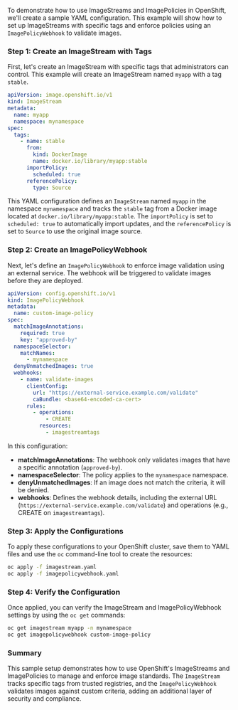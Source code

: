 To demonstrate how to use ImageStreams and ImagePolicies in OpenShift, we'll create a sample YAML configuration. This example will show how to set up ImageStreams with specific tags and enforce policies using an `ImagePolicyWebhook` to validate images.

### Step 1: Create an ImageStream with Tags

First, let's create an ImageStream with specific tags that administrators can control. This example will create an ImageStream named `myapp` with a tag `stable`.

```yaml
apiVersion: image.openshift.io/v1
kind: ImageStream
metadata:
  name: myapp
  namespace: mynamespace
spec:
  tags:
    - name: stable
      from:
        kind: DockerImage
        name: docker.io/library/myapp:stable
      importPolicy:
        scheduled: true
      referencePolicy:
        type: Source
```

This YAML configuration defines an `ImageStream` named `myapp` in the namespace `mynamespace` and tracks the `stable` tag from a Docker image located at `docker.io/library/myapp:stable`. The `importPolicy` is set to `scheduled: true` to automatically import updates, and the `referencePolicy` is set to `Source` to use the original image source.

### Step 2: Create an ImagePolicyWebhook

Next, let's define an `ImagePolicyWebhook` to enforce image validation using an external service. The webhook will be triggered to validate images before they are deployed.

```yaml
apiVersion: config.openshift.io/v1
kind: ImagePolicyWebhook
metadata:
  name: custom-image-policy
spec:
  matchImageAnnotations:
    required: true
    key: "approved-by"
  namespaceSelector:
    matchNames:
      - mynamespace
  denyUnmatchedImages: true
  webhooks:
    - name: validate-images
      clientConfig:
        url: "https://external-service.example.com/validate"
        caBundle: <base64-encoded-ca-cert>
      rules:
        - operations:
            - CREATE
          resources:
            - imagestreamtags
```

In this configuration:

- **matchImageAnnotations**: The webhook only validates images that have a specific annotation (`approved-by`).
- **namespaceSelector**: The policy applies to the `mynamespace` namespace.
- **denyUnmatchedImages**: If an image does not match the criteria, it will be denied.
- **webhooks**: Defines the webhook details, including the external URL (`https://external-service.example.com/validate`) and operations (e.g., CREATE on `imagestreamtags`).

### Step 3: Apply the Configurations

To apply these configurations to your OpenShift cluster, save them to YAML files and use the `oc` command-line tool to create the resources:

```bash
oc apply -f imagestream.yaml
oc apply -f imagepolicywebhook.yaml
```

### Step 4: Verify the Configuration

Once applied, you can verify the ImageStream and ImagePolicyWebhook settings by using the `oc get` commands:

```bash
oc get imagestream myapp -n mynamespace
oc get imagepolicywebhook custom-image-policy
```

### Summary

This sample setup demonstrates how to use OpenShift's ImageStreams and ImagePolicies to manage and enforce image standards. The `ImageStream` tracks specific tags from trusted registries, and the `ImagePolicyWebhook` validates images against custom criteria, adding an additional layer of security and compliance.
